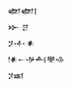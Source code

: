 <div class='block'>
<div class='line'>𒅥𒅥𒋙</div>
<div class='line'>𒁍 𒆪</div>
<div class='line'>𒋡𒋾 𒀭</div>
<div class='line'>𒁹𒀭𒀸𒋩𒋀𒋧𒈾</div>
<div class='line'>𒋡𒀜</div>
</div>